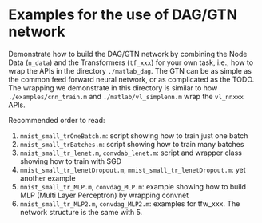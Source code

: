 # Examples for the use of DAG/GTN network 

Demonstrate how to build the DAG/GTN network by combining the Node Data 
(`n_data`) and the Transformers (`tf_xxx`) for your own task, i.e., how to 
wrap the APIs in the directory `./matlab_dag`. The GTN can be as simple as 
the common feed forward neural network, or as complicated as the TODO. The 
wrapping we demonstrate in this directory is similar to how
`./examples/cnn_train.m` and `./matlab/vl_simplenn.m` wrap the `vl_nnxxx` APIs. 

Recommended order to read:

1. `mnist_small_trOneBatch.m`: script showing how to train just one batch
2. `mnist_small_trBatches.m`: script showing how to train many batches
3. `mnist_small_tr_lenet.m`, `convdab_lenet.m`: script and wrapper class showing how to train with SGD 
4. `mnist_small_tr_lenetDropout.m`, `mnist_small_tr_lenetDropout.m`: yet another example
5. `mnist_small_tr_MLP.m`, `convdag_MLP.m`: example showing how to build MLP (Multi Layer Perceptron) by wrapping convnet
6. `mnist_small_tr_MLP2.m`, `convdag_MLP2.m`: examples for tfw_xxx. The network structure is the same with 5.
